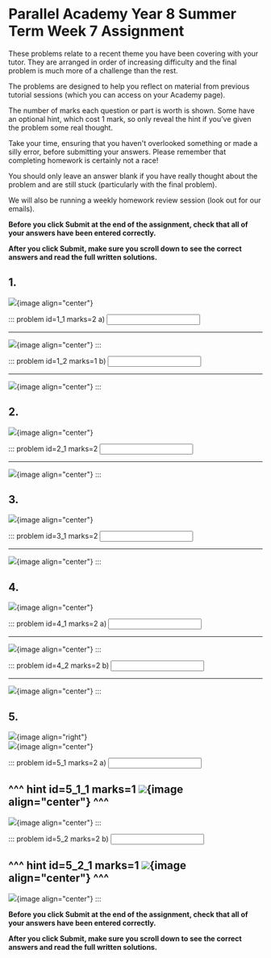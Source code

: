 # Parallel Academy Year 8 Summer Term Week 7 Assignment

These problems relate to a recent theme you have been covering with your tutor. They are arranged in order of increasing difficulty and the final problem is much more of a challenge than the rest.  

The problems are designed to help you reflect on material from previous tutorial sessions (which you can access on your Academy page).  

The number of marks each question or part is worth is shown. Some have an optional hint, which cost 1 mark, so only reveal the hint if you’ve given the problem some real thought.   

Take your time, ensuring that you haven't overlooked something or made a silly error, before submitting your answers. Please remember that completing homework is certainly not a race!  

You should only leave an answer blank if you have really thought about the problem and are still stuck (particularly with the final problem).  

We will also be running a weekly homework review session (look out for our emails).  

**Before you click Submit at the end of the assignment, check that all of your answers have been entered correctly.** 
  
**After you click Submit, make sure you scroll down to see the correct answers and read the full written solutions.**  

## 1.	
![](/resources/academy-8sum-week-8/q1.png){image align="center"}  

::: problem id=1_1 marks=2
a) <input type="number" solution="150"/>  
 
---

![](/resources/academy-8sum-week-8/s1a.png){image align="center"}
:::  

::: problem id=1_2 marks=1
b) <input type="number" solution="1"/>  

---

![](/resources/academy-8sum-week-8/s1b.png){image align="center"}
::: 


## 2.
![](/resources/academy-8sum-week-8/q2.png){image align="center"}  

::: problem id=2_1 marks=2
<input type="number" solution="26"/>  

---

![](/resources/academy-8sum-week-8/s2.png){image align="center"}
:::  


## 3.
![](/resources/academy-8sum-week-8/q3.png){image align="center"}  

::: problem id=3_1 marks=2
<input type="number" solution="4"/>  

---

![](/resources/academy-8sum-week-8/s3.png){image align="center"}
:::  


## 4.
![](/resources/academy-8sum-week-8/q4.png){image align="center"}  

::: problem id=4_1 marks=2
a) <input type="number" solution="22"/>  
 
---

![](/resources/academy-8sum-week-8/s4a.png){image align="center"}
:::  

::: problem id=4_2 marks=2
b) <input type="number" solution="36"/>  

---

![](/resources/academy-8sum-week-8/s4b.png){image align="center"}
::: 


## 5.
![](/resources/academy-4-week-2/4-skull.png){image align="right"}  
![](/resources/academy-8sum-week-8/q5.png){image align="center"}  

::: problem id=5_1 marks=2
a) <input type="number" solution="3"/> 

^^^ hint id=5_1_1 marks=1
![](/resources/academy-8sum-week-8/h5a.png){image align="center"} 
^^^  
---

![](/resources/academy-8sum-week-8/s5a.png){image align="center"}
:::  

::: problem id=5_2 marks=2
b) <input type="number" solution="28"/>  

^^^ hint id=5_2_1 marks=1
![](/resources/academy-8sum-week-8/h5a.png){image align="center"} 
^^^  
---

![](/resources/academy-8sum-week-8/s5b.png){image align="center"}
::: 

**Before you click Submit at the end of the assignment, check that all of your answers have been entered correctly.** 
  
**After you click Submit, make sure you scroll down to see the correct answers and read the full written solutions.**  